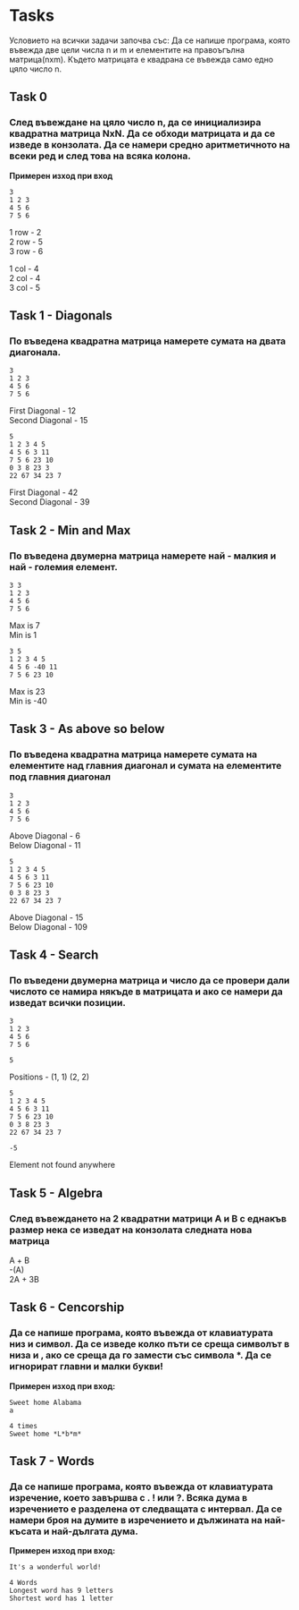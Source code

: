 # Tasks

Условието на всички задачи започва със: Да се напише програма, която въвежда две цели числа n и m и елементите на правоъгълна матрица(nxm). Където матрицата е квадрана се въвежда само едно цяло число n.

## Task 0
### След въвеждане на цяло число n, да се инициализира квадратна матрица NxN. Да се обходи матрицата и да се изведе в конзолата. Да се намери средно аритметичното на всеки ред и след това на всяка колона.

**Примерен изход при вход**
```
3
1 2 3
4 5 6
7 5 6
```
1 row - 2  
2 row - 5  
3 row - 6

1 col - 4  
2 col - 4  
3 col - 5  

## Task 1 - Diagonals
### По въведена квадратна матрица намерете сумата на двата диагонала.

```
3
1 2 3
4 5 6
7 5 6
```
First Diagonal - 12  
Second Diagonal - 15

```
5
1 2 3 4 5
4 5 6 3 11
7 5 6 23 10
0 3 8 23 3
22 67 34 23 7
```
First Diagonal - 42  
Second Diagonal - 39

## Task 2 - Min and Max
### По въведена двумерна матрица намерете най - малкия и най - големия елемент.

```
3 3
1 2 3
4 5 6
7 5 6
```
Max is 7  
Min is 1
```
3 5
1 2 3 4 5
4 5 6 -40 11
7 5 6 23 10
```
Max is 23  
Min is -40

## Task 3 - As above so below
### По въведена квадратна матрица намерете сумата на елементите над главния диагонал и сумата на елементите под главния диагонал

```
3
1 2 3
4 5 6
7 5 6
```
Above Diagonal - 6  
Below Diagonal - 11

```
5
1 2 3 4 5
4 5 6 3 11
7 5 6 23 10
0 3 8 23 3
22 67 34 23 7
```
Above Diagonal - 15  
Below Diagonal - 109

## Task 4 - Search
###  По въведени двумерна матрица и число да се провери дали числото се намира някъде в матрицата и ако се намери да изведат всички позиции.

```
3
1 2 3
4 5 6
7 5 6  

5
```
Positions - (1, 1) (2, 2)

```
5
1 2 3 4 5
4 5 6 3 11
7 5 6 23 10
0 3 8 23 3
22 67 34 23 7

-5
```
Element not found anywhere

## Task 5 - Algebra
### След въвеждането на 2 квадратни матрици А и B с еднакъв размер нека се изведат на конзолата следната нова матрица   

А + B  
-(A)  
2A + 3B

## Task 6 - Cencorship
### Да се напише програма, която въвежда от клавиатурата низ и символ. Да се изведе колко пъти се среща символът в низа и , ако се среща да го замести със символа *. Да се игнорират главни и малки букви!

**Примерен изход при вход:**
```
Sweet home Alabama
a

4 times
Sweet home *L*b*m*
```

## Task 7 - Words
### Да се напише програма, която въвежда от клавиатурата изречение, което завършва с . ! или ?. Всяка дума в изречението е разделена от следващата с интервал. Да се намери броя на думите в изречението и дължината на най-късата и най-дългата дума.

**Примерен изход при вход:**
```
It's a wonderful world!

4 Words
Longest word has 9 letters
Shortest word has 1 letter
```
